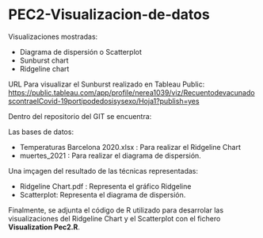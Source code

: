# PEC2-Visualizacion-de-datos

Visualizaciones mostradas:
* Diagrama de dispersión o Scatterplot
* Sunburst chart
* Ridgeline chart

URL Para visualizar el Sunburst realizado en Tableau Public: https://public.tableau.com/app/profile/nerea1039/viz/RecuentodevacunadoscontraelCovid-19portipodedosisysexo/Hoja1?publish=yes

Dentro del repositorio del GIT se encuentra:

 Las bases de datos:
* Temperaturas Barcelona 2020.xlsx : Para realizar el Ridgeline Chart
* muertes_2021 : Para realizar el diagrama de dispersión. 

 Una imçagen del resultado de las técnicas representadas:
* Ridgeline Chart.pdf : Representa el gráfico Ridgeline
* Scatterplot: Representa el diagrama de dispersión.

Finalmente, se adjunta el código de R utilizado para desarrolar las visualizaciones del Ridgeline Chart y el Scatterplot con el fichero **Visualization Pec2.R**.
